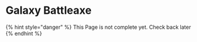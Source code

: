 # Galaxy Battleaxe

{% hint style="danger" %}
This Page is not complete yet. Check back later
{% endhint %}

